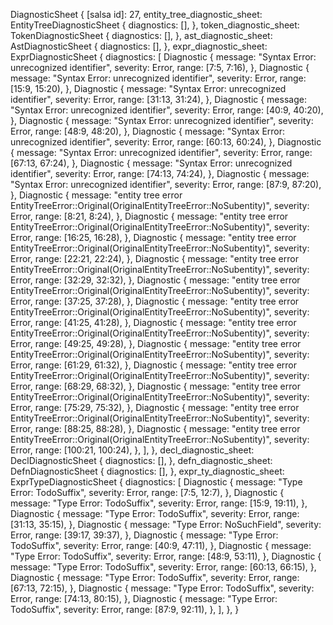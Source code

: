 DiagnosticSheet {
    [salsa id]: 27,
    entity_tree_diagnostic_sheet: EntityTreeDiagnosticSheet {
        diagnostics: [],
    },
    token_diagnostic_sheet: TokenDiagnosticSheet {
        diagnostics: [],
    },
    ast_diagnostic_sheet: AstDiagnosticSheet {
        diagnostics: [],
    },
    expr_diagnostic_sheet: ExprDiagnosticSheet {
        diagnostics: [
            Diagnostic {
                message: "Syntax Error: unrecognized identifier",
                severity: Error,
                range: [7:5, 7:16),
            },
            Diagnostic {
                message: "Syntax Error: unrecognized identifier",
                severity: Error,
                range: [15:9, 15:20),
            },
            Diagnostic {
                message: "Syntax Error: unrecognized identifier",
                severity: Error,
                range: [31:13, 31:24),
            },
            Diagnostic {
                message: "Syntax Error: unrecognized identifier",
                severity: Error,
                range: [40:9, 40:20),
            },
            Diagnostic {
                message: "Syntax Error: unrecognized identifier",
                severity: Error,
                range: [48:9, 48:20),
            },
            Diagnostic {
                message: "Syntax Error: unrecognized identifier",
                severity: Error,
                range: [60:13, 60:24),
            },
            Diagnostic {
                message: "Syntax Error: unrecognized identifier",
                severity: Error,
                range: [67:13, 67:24),
            },
            Diagnostic {
                message: "Syntax Error: unrecognized identifier",
                severity: Error,
                range: [74:13, 74:24),
            },
            Diagnostic {
                message: "Syntax Error: unrecognized identifier",
                severity: Error,
                range: [87:9, 87:20),
            },
            Diagnostic {
                message: "entity tree error EntityTreeError::Original(OriginalEntityTreeError::NoSubentity)",
                severity: Error,
                range: [8:21, 8:24),
            },
            Diagnostic {
                message: "entity tree error EntityTreeError::Original(OriginalEntityTreeError::NoSubentity)",
                severity: Error,
                range: [16:25, 16:28),
            },
            Diagnostic {
                message: "entity tree error EntityTreeError::Original(OriginalEntityTreeError::NoSubentity)",
                severity: Error,
                range: [22:21, 22:24),
            },
            Diagnostic {
                message: "entity tree error EntityTreeError::Original(OriginalEntityTreeError::NoSubentity)",
                severity: Error,
                range: [32:29, 32:32),
            },
            Diagnostic {
                message: "entity tree error EntityTreeError::Original(OriginalEntityTreeError::NoSubentity)",
                severity: Error,
                range: [37:25, 37:28),
            },
            Diagnostic {
                message: "entity tree error EntityTreeError::Original(OriginalEntityTreeError::NoSubentity)",
                severity: Error,
                range: [41:25, 41:28),
            },
            Diagnostic {
                message: "entity tree error EntityTreeError::Original(OriginalEntityTreeError::NoSubentity)",
                severity: Error,
                range: [49:25, 49:28),
            },
            Diagnostic {
                message: "entity tree error EntityTreeError::Original(OriginalEntityTreeError::NoSubentity)",
                severity: Error,
                range: [61:29, 61:32),
            },
            Diagnostic {
                message: "entity tree error EntityTreeError::Original(OriginalEntityTreeError::NoSubentity)",
                severity: Error,
                range: [68:29, 68:32),
            },
            Diagnostic {
                message: "entity tree error EntityTreeError::Original(OriginalEntityTreeError::NoSubentity)",
                severity: Error,
                range: [75:29, 75:32),
            },
            Diagnostic {
                message: "entity tree error EntityTreeError::Original(OriginalEntityTreeError::NoSubentity)",
                severity: Error,
                range: [88:25, 88:28),
            },
            Diagnostic {
                message: "entity tree error EntityTreeError::Original(OriginalEntityTreeError::NoSubentity)",
                severity: Error,
                range: [100:21, 100:24),
            },
        ],
    },
    decl_diagnostic_sheet: DeclDiagnosticSheet {
        diagnostics: [],
    },
    defn_diagnostic_sheet: DefnDiagnosticSheet {
        diagnostics: [],
    },
    expr_ty_diagnostic_sheet: ExprTypeDiagnosticSheet {
        diagnostics: [
            Diagnostic {
                message: "Type Error: TodoSuffix",
                severity: Error,
                range: [7:5, 12:7),
            },
            Diagnostic {
                message: "Type Error: TodoSuffix",
                severity: Error,
                range: [15:9, 19:11),
            },
            Diagnostic {
                message: "Type Error: TodoSuffix",
                severity: Error,
                range: [31:13, 35:15),
            },
            Diagnostic {
                message: "Type Error: NoSuchField",
                severity: Error,
                range: [39:17, 39:37),
            },
            Diagnostic {
                message: "Type Error: TodoSuffix",
                severity: Error,
                range: [40:9, 47:11),
            },
            Diagnostic {
                message: "Type Error: TodoSuffix",
                severity: Error,
                range: [48:9, 53:11),
            },
            Diagnostic {
                message: "Type Error: TodoSuffix",
                severity: Error,
                range: [60:13, 66:15),
            },
            Diagnostic {
                message: "Type Error: TodoSuffix",
                severity: Error,
                range: [67:13, 72:15),
            },
            Diagnostic {
                message: "Type Error: TodoSuffix",
                severity: Error,
                range: [74:13, 80:15),
            },
            Diagnostic {
                message: "Type Error: TodoSuffix",
                severity: Error,
                range: [87:9, 92:11),
            },
        ],
    },
}